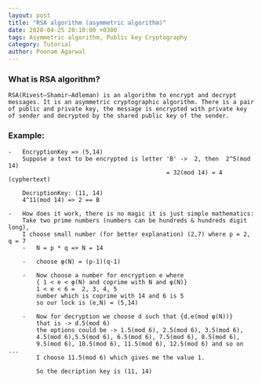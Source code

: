 ```yaml
---
layout: post
title: "RSA algorithm (asymmetric algorithm)"
date: 2020-04-25 20:10:00 +0300
tags: Asymmetric algorithm, Public key Cryptography
category: Tutorial
author: Poonam Agarwal
---
```


### What is RSA algorithm?

    RSA(Rivest–Shamir–Adleman) is an algorithm to encrypt and decrypt messages. It is an asymmetric cryptographic algorithm. There is a pair of public and private key, the message is encrypted with private key of sender and decrypted by the shared public key of the sender.

### Example:

    -   EncryptionKey => (5,14)
        Suppose a text to be encrypted is letter 'B' ->  2, then  2^5(mod 14)
                                                 = 32(mod 14) = 4 (cyphertext)

        DecriptionKey: (11, 14)
        4^11(mod 14) => 2 == B

    -   How does it work, there is no magic it is just simple mathematics:
        Take two prime numbers (numbers can be hundreds & hundreds digit long),
        I choose small number (for better explanation) (2,7) where p = 2, q = 7
        -   N = p * q => N = 14

        -   choose φ(N) = (p-1)(q-1)

        -   Now choose a number for encryption e where
            { 1 < e < φ(N) and coprime with N and φ(N)}
            1 < e < 6 =  2, 3, 4, 5
            number which is coprime with 14 and 6 is 5
            so our lock is (e,N) = (5,14)

        -   Now for decryption we choose d such that {d.e(mod φ(N))}
            that is -> d.5(mod 6)
            the options could be -> 1.5(mod 6), 2.5(mod 6), 3.5(mod 6),
            4.5(mod 6),5.5(mod 6), 6.5(mod 6), 7.5(mod 6), 8.5(mod 6),
            9.5(mod 6), 10.5(mod 6), 11.5(mod 6), 12.5(mod 6) and so on ...
            I choose 11.5(mod 6) which gives me the value 1.

            So the decription key is (11, 14)
